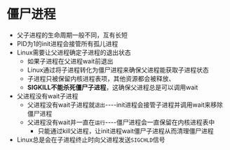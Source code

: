 # 僵尸进程

* 父子进程的生命周期一般不同，互有长短
* PID为1的init进程会接管所有孤儿进程
* Linux需要让父进程确定子进程的退出状态
  * 如果子进程在父进程wait前退出
  * Linux通过将子进程转化为僵尸进程来确保父进程能获取子进程状态
  * 子进程只被保留内核进程表项，其他资源都会被释放、
  * __SIGKILL不能杀死僵尸子进程__，这确保父进程总是可以调用wait
* 父进程没有wait子进程
  * 父进程没有wait子进程就`退出`----init进程会接管子进程并调用wait来移除僵尸进程
  * 父进程没有wait并一直在`运行`----僵尸进程会一直保留在内核进程表中
    * 只能通过kill父进程，让init进程wait僵尸子进程从而清理僵尸进程
* Linux总是会在子进程终止时向父进程发送`SIGCHLD`信号